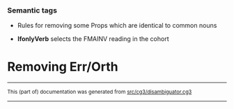

### Semantic tags

* Rules for removing some Props which are identical to common nouns

* **IfonlyVerb** selects the FMAINV reading in the cohort

# Removing Err/Orth

* * *

<small>This (part of) documentation was generated from [src/cg3/disambiguator.cg3](https://github.com/giellalt/lang-smj/blob/main/src/cg3/disambiguator.cg3)</small>

---

